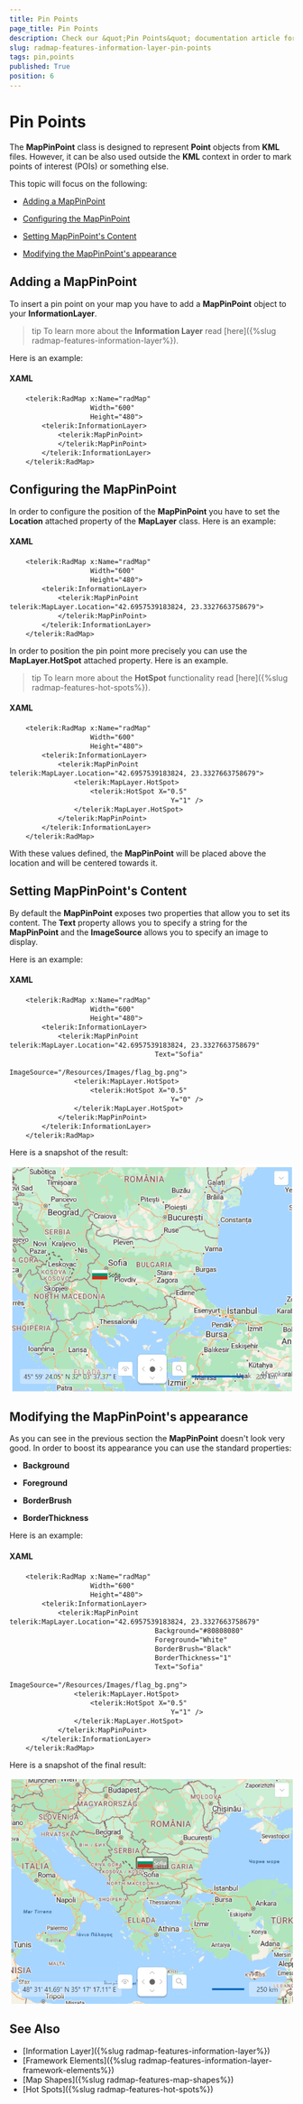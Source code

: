 ```yaml
---
title: Pin Points
page_title: Pin Points
description: Check our &quot;Pin Points&quot; documentation article for the RadMap {{ site.framework_name }} control.
slug: radmap-features-information-layer-pin-points
tags: pin,points
published: True
position: 6
---
```


# Pin Points

The __MapPinPoint__ class is designed to represent __Point__ objects from __KML__ files. However, it can be also used outside the __KML__ context in order to mark points of interest (POIs) or something else.      

This topic will focus on the following:

* [Adding a MapPinPoint](#adding-a-mappinpoint)

* [Configuring the MapPinPoint](#configuring-the-mappinpoint)

* [Setting MapPinPoint's Content](#setting-mappinpoints-content)

* [Modifying the MapPinPoint's appearance](#modifying-the-mappinpoints-appearance)

## Adding a MapPinPoint

To insert a pin point on your map you have to add a __MapPinPoint__ object to your __InformationLayer__.        

>tip To learn more about the __Information Layer__ read [here]({%slug radmap-features-information-layer%}).          

Here is an example:

#### __XAML__
```XAML
	<telerik:RadMap x:Name="radMap"
	                Width="600"
	                Height="480">
	    <telerik:InformationLayer>
	        <telerik:MapPinPoint>
	        </telerik:MapPinPoint>
	    </telerik:InformationLayer>
	</telerik:RadMap>
```

## Configuring the MapPinPoint

In order to configure the position of the __MapPinPoint__ you have to set the __Location__ attached property of the __MapLayer__ class. Here is an example:        

#### __XAML__
```XAML
	<telerik:RadMap x:Name="radMap"
	                Width="600"
	                Height="480">
	    <telerik:InformationLayer>
	        <telerik:MapPinPoint telerik:MapLayer.Location="42.6957539183824, 23.3327663758679">
	        </telerik:MapPinPoint>
	    </telerik:InformationLayer>
	</telerik:RadMap>
```

In order to position the pin point more precisely you can use the __MapLayer.HotSpot__ attached property. Here is an example.        

>tip To learn more about the __HotSpot__ functionality read [here]({%slug radmap-features-hot-spots%}).          

#### __XAML__
```XAML
	<telerik:RadMap x:Name="radMap"
	                Width="600"
	                Height="480">
	    <telerik:InformationLayer>
	        <telerik:MapPinPoint telerik:MapLayer.Location="42.6957539183824, 23.3327663758679">
	            <telerik:MapLayer.HotSpot>
	                <telerik:HotSpot X="0.5"
	                                    Y="1" />
	            </telerik:MapLayer.HotSpot>
	        </telerik:MapPinPoint>
	    </telerik:InformationLayer>
	</telerik:RadMap>
```

With these values defined, the __MapPinPoint__ will be placed above the location and will be centered towards it.        

## Setting MapPinPoint's Content

By default the __MapPinPoint__ exposes two properties that allow you to set its content. The __Text__ property allows you to specify a string for the __MapPinPoint__ and the __ImageSource__ allows you to specify an image to display.       

Here is an example:

#### __XAML__
```XAML
	<telerik:RadMap x:Name="radMap"
	                Width="600"
	                Height="480">
	    <telerik:InformationLayer>
	        <telerik:MapPinPoint telerik:MapLayer.Location="42.6957539183824, 23.3327663758679"
	                                Text="Sofia"
	                                ImageSource="/Resources/Images/flag_bg.png">
	            <telerik:MapLayer.HotSpot>
	                <telerik:HotSpot X="0.5"
	                                    Y="0" />
	            </telerik:MapLayer.HotSpot>
	        </telerik:MapPinPoint>
	    </telerik:InformationLayer>
	</telerik:RadMap>
```

Here is a snapshot of the result:

![{{ site.framework_name }} RadMap InformationLayer Pin Point Image](images/RadMap_Features_PinPoints_01.png)

## Modifying the MapPinPoint's appearance

As you can see in the previous section the __MapPinPoint__ doesn't look very good. In order to boost its appearance you can use the standard properties:        

* __Background__

* __Foreground__

* __BorderBrush__

* __BorderThickness__

Here is an example:

#### __XAML__
```XAML
	<telerik:RadMap x:Name="radMap"
	                Width="600"
	                Height="480">
	    <telerik:InformationLayer>
	        <telerik:MapPinPoint telerik:MapLayer.Location="42.6957539183824, 23.3327663758679"
	                                Background="#80808080"
	                                Foreground="White"
	                                BorderBrush="Black"
	                                BorderThickness="1"
	                                Text="Sofia"
	                                ImageSource="/Resources/Images/flag_bg.png">
	            <telerik:MapLayer.HotSpot>
	                <telerik:HotSpot X="0.5"
	                                    Y="1" />
	            </telerik:MapLayer.HotSpot>
	        </telerik:MapPinPoint>
	    </telerik:InformationLayer>
	</telerik:RadMap>
```

Here is a snapshot of the final result:

![{{ site.framework_name }} RadMap InformationLayer Pin Point with Custom Content](images/RadMap_Features_PinPoints_02.png)

## See Also
 * [Information Layer]({%slug radmap-features-information-layer%})
 * [Framework Elements]({%slug radmap-features-information-layer-framework-elements%})
 * [Map Shapes]({%slug radmap-features-map-shapes%})
 * [Hot Spots]({%slug radmap-features-hot-spots%})